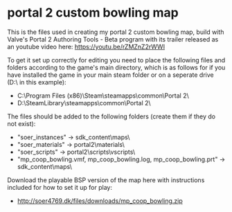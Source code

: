 # portal 2 custom bowling map
This is the files used in creating my portal 2 custom bowling map, build with Valve's Portal 2 Authoring Tools - Beta program with its trailer released as an youtube video here: https://youtu.be/rZMZnZ2rWWI 

To get it set up correctly for editing you need to place the following files and folders according to the game's main directory, which is as follows for if you have installed the game in your main steam folder or on a seperate drive (D:\ in this example):
- C:\Program Files (x86)\Steam\steamapps\common\Portal 2\
- D:\SteamLibrary\steamapps\common\Portal 2\

The files should be added to the following folders (create them if they do not exist):
- "soer_instances" -> sdk_content\maps\
- "soer_materials" -> portal2\materials\
- "soer_scripts" -> portal2\scripts\vscripts\
- "mp_coop_bowling.vmf, mp_coop_bowling.log, mp_coop_bowling.prt" -> sdk_content\maps\

Download the playable BSP version of the map here with instructions included for how to set it up for play: 
- http://soer4769.dk/files/downloads/mp_coop_bowling.zip
